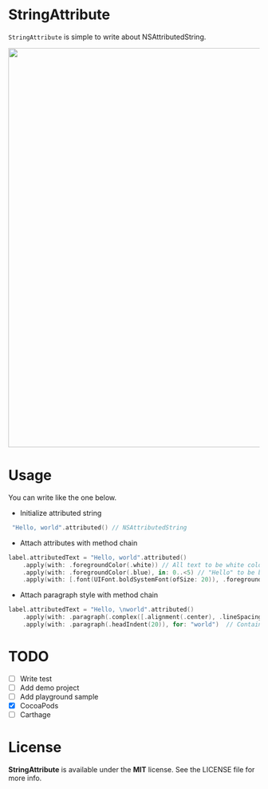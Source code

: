 # StringAttribute
`StringAttribute` is simple to write about NSAttributedString.

<img width="800px" src="https://user-images.githubusercontent.com/10897361/28498050-7b14e49e-6fd0-11e7-8e75-0578e30cecb1.png" />

# Usage
You can write like the one below.

- Initialize attributed string

```swift
 "Hello, world".attributed() // NSAttributedString
```

- Attach attributes with method chain

```swift
label.attributedText = "Hello, world".attributed()
    .apply(with: .foregroundColor(.white)) // All text to be white color
    .apply(with: .foregroundColor(.blue), in: 0..<5) // "Hello" to be blue color
    .apply(with: [.font(UIFont.boldSystemFont(ofSize: 20)), .foregroundColor(.red)], for: "world") // "world" is to be Bold font and red color
```

- Attach paragraph style with method chain

```swift
label.attributedText = "Hello, \nworld".attributed()
    .apply(with: .paragraph(.complex([.alignment(.center), .lineSpacing(20)]))) // All line text alignment is center and line space is 20.
    .apply(with: .paragraph(.headIndent(20)), for: "world")  // Containing "world", the head indent of line is 20px
```

# TODO
- [ ] Write test  
- [ ] Add demo project  
- [ ] Add playground sample
- [x] CocoaPods
- [ ] Carthage

# License 
**StringAttribute** is available under the **MIT** license. See the LICENSE file for more info.
